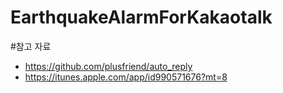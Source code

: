 # EarthquakeAlarmForKakaotalk
 
 
 
 #참고 자료
- https://github.com/plusfriend/auto_reply
- https://itunes.apple.com/app/id990571676?mt=8